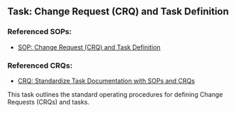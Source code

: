 ## Task: Change Request (CRQ) and Task Definition

### Referenced SOPs:
*   [SOP: Change Request (CRQ) and Task Definition](docs/sop_crq_and_task_definition.md)

### Referenced CRQs:
*   [CRQ: Standardize Task Documentation with SOPs and CRQs](CRQ_Standardize_Task_Documentation_with_SOPs_and_CRQs.md)

This task outlines the standard operating procedures for defining Change Requests (CRQs) and tasks.